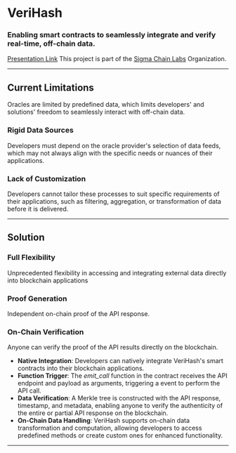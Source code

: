 # VeriHash
### Enabling smart contracts to seamlessly integrate and verify real-time, off-chain data.
[Presentation Link](https://www.canva.com/design/DAGFs-q0Z54/jEi0reXNsP0GcoouWQhDnQ/edit?utm_content=DAGFs-q0Z54&utm_campaign=designshare&utm_medium=link2&utm_source=sharebutton)
This project is part of the [Sigma Chain Labs](https://github.com/sigmachainlabs) Organization.

----
## Current Limitations
Oracles are limited by predefined data, which limits developers' and solutions' freedom to seamlessly interact with off-chain data. 
### Rigid Data Sources
Developers must depend on the oracle provider's selection of data feeds, which may not always align with the specific needs or nuances of their applications.
### Lack of Customization
Developers cannot tailor these processes to suit specific requirements of their applications, such as filtering, aggregation, or transformation of data before it is delivered.

----
## Solution
### Full Flexibility
Unprecedented flexibility in accessing and integrating external data directly into blockchain applications
### Proof Generation
Independent on-chain proof of the API response.
### On-Chain Verification
Anyone can verify the proof of the API results directly on the blockchain.
- **Native Integration**: Developers can natively integrate VeriHash's smart contracts into their blockchain applications.
- **Function Trigger**: The _emit_call_ function in the contract receives the API endpoint and payload as arguments, triggering a event to perform the API call.
- **Data Verification**: A Merkle tree is constructed with the API response, timestamp, and metadata, enabling anyone to verify the authenticity of the entire or partial API response on the blockchain.
- **On-Chain Data Handling**: VeriHash supports on-chain data transformation and computation, allowing developers to access predefined methods or create custom ones for enhanced functionality.
----
